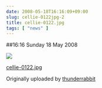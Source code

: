 ```yaml
---
date: 2008-05-18T16:16:09+09:00
slug: cellie-0122jpg-2
title: cellie-0122.jpg
tags: [ "news" ]
---
```


##16:16 Sunday 18 May 2008


[![](https://farm4.static.flickr.com/3251/2500675427_de6263222b.jpg)](https://www.flickr.com/photos/thunderrabbit/2500675427/)
  


[cellie-0122.jpg](https://www.flickr.com/photos/thunderrabbit/2500675427/)
  

Originally uploaded by [thunderrabbit](https://www.flickr.com/people/thunderrabbit/)





  

